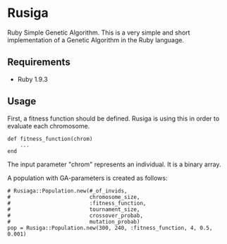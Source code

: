 Rusiga
======

Ruby Simple Genetic Algorithm. This is a very simple and short implementation of a Genetic Algorithm in the Ruby language.

Requirements
------------

*   Ruby 1.9.3

Usage
-----

First, a fitness function should be defined. Rusiga is using this in order to evaluate each chromosome.

    def fitness_function(chrom)
        ...
    end
  
The input parameter "chrom" represents an individual. It is a binary array.

A population with GA-parameters is created as follows:

    # Rusiaga::Population.new(#_of_invids, 
    #                         chromosome_size, 
    #                         :fitness_function, 
    #                         tournament_size, 
    #                         crossover_probab,
    #                         mutation_probab)  
    pop = Rusiga::Population.new(300, 240, :fitness_function, 4, 0.5, 0.001)

